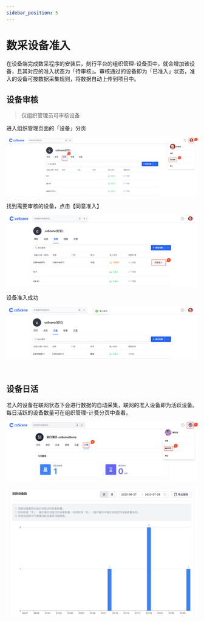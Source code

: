 ```yaml
---
sidebar_position: 5
---
```


# 数采设备准入

在设备端完成数采程序的安装后，刻行平台的组织管理-设备页中，就会增加该设备，且其对应的准入状态为「待审核」。审核通过的设备即为「已准入」状态，准入的设备可按数据采集规则，将数据自动上传到项目中。

## 设备审核
> 仅组织管理员可审核设备

进入组织管理页面的「设备」分页

![org-device](../img/org-device.png)

找到需要审核的设备，点击【同意准入】

![org-device-authorize](../img/org-device-authorize.png)

设备准入成功

![org-device-authorized](../img/org-device-authorized.png)

<br />

## 设备日活

准入的设备在联网状态下会进行数据的自动采集，联网的准入设备即为活跃设备。每日活跃的设备数量可在组织管理-计费分页中查看。

![device-active-1](../img/device-active-1.png)

![device-active-2](../img/device-active-2.png)

